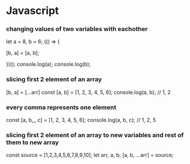 # Javascript

### changing values of two variables with eachother

let a = 8, b = 6;
(() => {

[b, a] = [a, b];

})();
console.log(a);
console.log(b);

### slicing first 2 element of an array

[b, a] = [...arr]
const [a, b] = [1, 2, 3, 4, 5, 6];
console.log(a, b); // 1, 2

### every comma represents one element

const [a, b,,, c] = [1, 2, 3, 4, 5, 6];
console.log(a, b, c); // 1, 2, 5

### slicing first 2 element of an array to new variables and rest of them to new array

const source = [1,2,3,4,5,6,7,8,9,10];
let arr, a, b;
[a, b, ...arr] = source;
